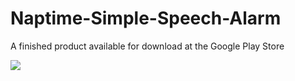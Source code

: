 # Naptime-Simple-Speech-Alarm
A finished product available for download at the Google Play Store

<img src="http://steverichey.github.io/google-play-badge-svg/img/en_get.svg">
<a href =https://play.google.com/store/apps/details?id=com.naptime.tim.myapplication">
